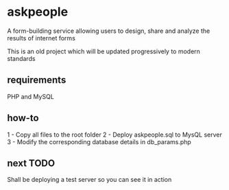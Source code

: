 # askpeople
A form-building service allowing users to design, share and analyze the results of internet forms

This is an  old project which will be updated progressively to modern standards

## requirements
PHP and MySQL

## how-to
1 - Copy all files to the root folder
2 - Deploy askpeople.sql to MysQL server
3 - Modify the corresponding database details in db_params.php

## next TODO
Shall be deploying a test server so you can see it in action
